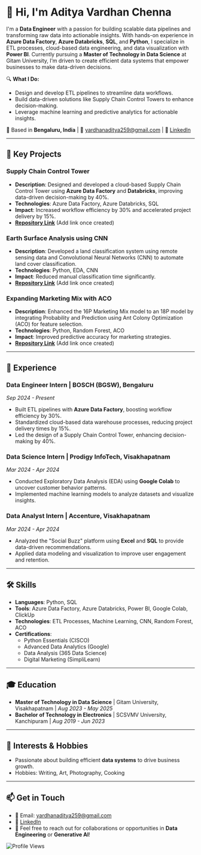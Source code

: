 # 👋 Hi, I'm Aditya Vardhan Chenna

I'm a **Data Engineer** with a passion for building scalable data pipelines and transforming raw data into actionable insights. With hands-on experience in **Azure Data Factory**, **Azure Databricks**, **SQL**, and **Python**, I specialize in ETL processes, cloud-based data engineering, and data visualization with **Power BI**. Currently pursuing a **Master of Technology in Data Science** at Gitam University, I’m driven to create efficient data systems that empower businesses to make data-driven decisions.

🔍 **What I Do:**
- Design and develop ETL pipelines to streamline data workflows.
- Build data-driven solutions like Supply Chain Control Towers to enhance decision-making.
- Leverage machine learning and predictive analytics for actionable insights.

📍 Based in **Bengaluru, India** | 📧 [yardhanaditya259@gmail.com](mailto:yardhanaditya259@gmail.com) | 🔗 [LinkedIn](Your_LinkedIn_URL)

---

## 🚀 Key Projects

### Supply Chain Control Tower
- **Description**: Designed and developed a cloud-based Supply Chain Control Tower using **Azure Data Factory** and **Databricks**, improving data-driven decision-making by 40%.
- **Technologies**: Azure Data Factory, Azure Databricks, SQL
- **Impact**: Increased workflow efficiency by 30% and accelerated project delivery by 15%.
- **[Repository Link](#)** (Add link once created)

### Earth Surface Analysis using CNN
- **Description**: Developed a land classification system using remote sensing data and Convolutional Neural Networks (CNN) to automate land cover classification.
- **Technologies**: Python, EDA, CNN
- **Impact**: Reduced manual classification time significantly.
- **[Repository Link](#)** (Add link once created)

### Expanding Marketing Mix with ACO
- **Description**: Enhanced the 16P Marketing Mix model to an 18P model by integrating Probability and Prediction using Ant Colony Optimization (ACO) for feature selection.
- **Technologies**: Python, Random Forest, ACO
- **Impact**: Improved predictive accuracy for marketing strategies.
- **[Repository Link](#)** (Add link once created)

---

## 💼 Experience

### Data Engineer Intern | BOSCH (BGSW), Bengaluru
*Sep 2024 - Present*
- Built ETL pipelines with **Azure Data Factory**, boosting workflow efficiency by 30%.
- Standardized cloud-based data warehouse processes, reducing project delivery times by 15%.
- Led the design of a Supply Chain Control Tower, enhancing decision-making by 40%.

### Data Science Intern | Prodigy InfoTech, Visakhapatnam
*Mar 2024 - Apr 2024*
- Conducted Exploratory Data Analysis (EDA) using **Google Colab** to uncover customer behavior patterns.
- Implemented machine learning models to analyze datasets and visualize insights.

### Data Analyst Intern | Accenture, Visakhapatnam
*Mar 2024 - Apr 2024*
- Analyzed the "Social Buzz" platform using **Excel** and **SQL** to provide data-driven recommendations.
- Applied data modeling and visualization to improve user engagement and retention.

---

## 🛠️ Skills
- **Languages**: Python, SQL
- **Tools**: Azure Data Factory, Azure Databricks, Power BI, Google Colab, ClickUp
- **Technologies**: ETL Processes, Machine Learning, CNN, Random Forest, ACO
- **Certifications**:
  - Python Essentials (CISCO)
  - Advanced Data Analytics (Google)
  - Data Analysis (365 Data Science)
  - Digital Marketing (SimpliLearn)

---

## 🎓 Education
- **Master of Technology in Data Science** | Gitam University, Visakhapatnam | *Aug 2023 - May 2025*
- **Bachelor of Technology in Electronics** | SCSVMV University, Kanchipuram | *Aug 2019 - Jun 2023*

---

## 🌟 Interests & Hobbies
- Passionate about building efficient **data systems** to drive business growth.
- Hobbies: Writing, Art, Photography, Cooking

---

## 📫 Get in Touch
- 📧 Email: [yardhanaditya259@gmail.com](mailto:yardhanaditya259@gmail.com)
- 🔗 [LinkedIn](Your_LinkedIn_URL)
- 💬 Feel free to reach out for collaborations or opportunities in **Data Engineering** or **Generative AI**!

![Profile Views](https://komarev.com/ghpvc/?username=Your_GitHub_Username&color=blue)
